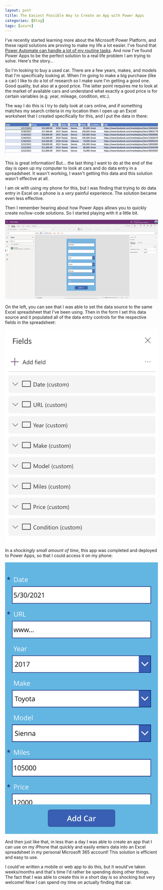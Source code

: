 ```yaml
---
layout: post
title: The Easiest Possible Way to Create an App with Power Apps
categories: [Blog]
tags: [azure]
---
```


I've recently started learning more about the Microsoft Power Platform, and these rapid solutions are proving to make my life a lot easier. I've found that [Power Automate can handle a lot of my routine tasks](https://trstringer.com/power-automate/). And now I've found Power Apps to be the perfect solution to a real life problem I am trying to solve. Here's the story...

So I'm looking to buy a used car. There are a few years, makes, and models that I'm specifically looking at. When I'm going to make a big purchase (like a car) I like to do a lot of research so I make sure I'm getting a good one. Good quality, but also at a good price. The latter point requires me to look at the market of available cars and understand what exactly a good price is for certain variables (e.g. year, mileage, condition, etc.).

The way I do this is I try to daily look at cars online, and if something matches my search criteria in my location then I open up an Excel worksheet that I created specifically for this, and I put the data in there:

![Spreadsheet for cars](../images/power-apps-car-app1.png)

This is great information! But... the last thing I want to do at the end of the day is open up my computer to look at cars and do data entry in a spreadsheet. It wasn't working, I wasn't getting this data and this solution wasn't effective at all.

I am ok with using my phone for this, but I was finding that trying to do data entry in Excel on a phone is a *very* painful experience. The solution became even less effective.

Then I remember hearing about how Power Apps allows you to quickly create no/low-code solutions. So I started playing with it a little bit.

![Spreadsheet for cars](../images/power-apps-car-app2.png)

On the left, you can see that I was able to set the data source to the same Excel spreadsheet that I've been using. Then in the form I set this data source and it populated all of the data entry controls for the respective fields in the spreadsheet:

![Spreadsheet for cars](../images/power-apps-car-app3.png)

In a *shockingly small amount of time*, this app was completed and deployed to Power Apps, so that I could access it on my phone:

![Spreadsheet for cars](../images/power-apps-car-app4.png)

And then just like that, in less than a day I was able to create an app that I can use on my iPhone that quickly and easily enters data into an Excel spreadsheet in my personal Microsoft 365 account! This solution is efficient and easy to use.

I could've written a mobile or web app to do this, but it would've taken weeks/months and that's time I'd rather be spending doing other things. The fact that I was able to create this in a short day is so shocking but very welcome! Now I can spend my time on actually finding that car.
